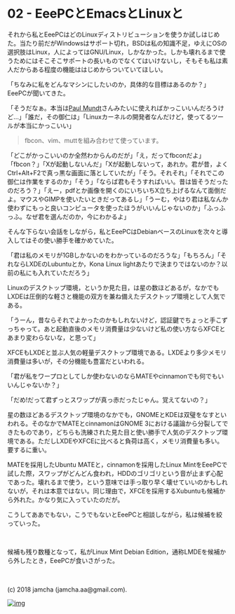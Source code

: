 # 02 - EeePCとEmacsとLinuxと

それから私とEeePCはどのLinuxディストリビューションを使うか試しはじめた。当たり前だがWindowsはサポート切れ，BSDは私の知識不足，ゆえにOSの選択肢はLinux，人によってはGNU/Linux，しかなかった。しかも壊れるまで使うためにはそこそこサポートの長いものでなくてはいけないし，そもそも私は素人だからある程度の機能ははじめからついていてほしい。  

「ちなみに私をどんなマシンにしたいのか，具体的な目標はあるのか？」EeePCが聞いてきた。  

「そうだなぁ。本当は[Paul Mundt](https://jp.linux.com/linux-community/30linuxkerneldevelopers/393718-30linux-paul-mundt)さんみたいに使えればかっこいいんだろうけど…」「誰だ，その御仁は」「Linuxカーネルの開発者なんだけど，使ってるツールが本当にかっこいい」  

> fbcon、vim、muttを組み合わせて使っています。  

「どこがかっこいいのか全然わからんのだが」「え，だってfbconだよ」「fbcon？」「Xが起動しないんだ」「Xが起動しないって，あれか。君が昔，よくCtrl+Alt+F2で真っ黒な画面に落としていたが」「そう。それそれ」「それでこの御仁は作業をするのか」「そう」「ならば君もそうすればいい。昔は皆そうだったのだろう？」「えー，pdfとか画像を開くのにいちいちX立ち上げるなんて面倒だよ。マウスやGIMPを使いたいときだってあるし」「うーむ，やはり君は私なんか使わずにもっと良いコンピュータを使ったほうがいいんじゃないのか」「ふっふっふ。なぜ君を選んだのか，今にわかるよ」  

そんな下らない会話をしながら，私とEeePCはDebianベースのLinuxを次々と導入してはその使い勝手を確かめていた。  

「君は私のメモリが1GBしかないのをわかっているのだろうな」「もちろん」「それならLXDEのLubuntuとか，Kona Linux lightあたりで決まりではないのか？以前の私にも入れていただろう」  

Linuxのデスクトップ環境，というか見た目，は星の数ほどあるが，なかでもLXDEは圧倒的な軽さと機能の双方を兼ね備えたデスクトップ環境として人気である。  

「うーん，昔ならそれでよかったのかもしれないけど，認証鍵でちょっと手こずっちゃって。あと起動直後のメモリ消費量は少ないけど私の使い方ならXFCEとあまり変わらないな，と思って」  

XFCEもLXDEと並ぶ人気の軽量デスクトップ環境である。LXDEより多少メモリ消費量は多いが，その分機能も豊富だといわれる。  

「君が私をワープロとしてしか使わないのならMATEやcinnamonでも何でもいいんじゃないか？」  

「だめ!だって君ずっとスワップが真っ赤だったじゃん。覚えてないの？」  

星の数ほどあるデスクトップ環境のなかでも，GNOMEとKDEは双璧をなすといわれる。そのなかでMATEとcinnamonはGNOME 3における議論から分裂してできたものであり，どちらも洗練された見た目と使い勝手で人気のデスクトップ環境である。ただしLXDEやXFCEに比べると負荷は高く，メモリ消費量も多い。要するに重い。  

MATEを採用したUbuntu MATEと，cinnamonを採用したLinux MintをEeePCで試した際，スワップがどんどん食われ，HDDのゴリゴリという音が止まず心配であった。壊れるまで使う，という意味では手っ取り早く壊せていいのかもしれないが，それは本意ではない。同じ理由で，XFCEを採用するXubuntuも候補から外れた。かなり気に入っていたのだが。  

こうしてああでもない，こうでもないとEeePCと相談しながら，私は候補を絞っていった。  

<br>  

候補も残り数種となって，私がLinux Mint Debian Edition，通称LMDEを候補から外したとき，EeePCが食いさがった。  

<br>  
<br>  
(c) 2018 jamcha (jamcha.aa@gmail.com).  

[![img](http://i.creativecommons.org/l/by-sa/4.0/88x31.png)](http://creativecommons.org/licenses/by-sa/4.0/deed)